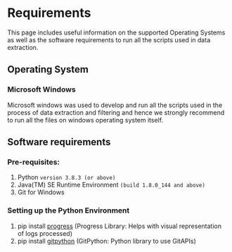 # Requirements
This page includes useful information on the supported Operating Systems as well as the software requirements to run all the scripts used in data extraction.

## Operating System
### Microsoft Windows
Microsoft windows was used to develop and run all the scripts used in the process of data extraction and filtering and hence we strongly recommend to run all the files on windows operating system itself.

## Software requirements
### Pre-requisites:
1.  Python `version 3.8.3 (or above)`
2.  Java(TM) SE Runtime Environment `(build 1.8.0_144 and above)`
3.	Git for Windows

### Setting up the Python Environment
1.  pip install [progress](https://pypi.org/project/progress/) (Progress Library: Helps with visual representation of logs processed)
2.  pip install [gitpython](https://gitpython.readthedocs.io/en/stable/) (GitPython: Python library to use GitAPIs)
